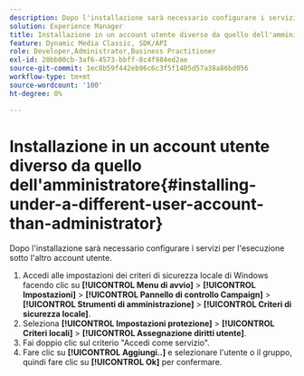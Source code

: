 ```yaml
---
description: Dopo l'installazione sarà necessario configurare i servizi per l'esecuzione sotto l'altro account utente.
solution: Experience Manager
title: Installazione in un account utente diverso da quello dell'amministratore
feature: Dynamic Media Classic, SDK/API
role: Developer,Administrator,Business Practitioner
exl-id: 20bb00cb-3af6-4573-bbff-8c4f984ed2ae
source-git-commit: 1ec8b59f442eb96c6c3f5f1405d57a38a86bd056
workflow-type: tm+mt
source-wordcount: '100'
ht-degree: 0%

---
```


# Installazione in un account utente diverso da quello dell&#39;amministratore{#installing-under-a-different-user-account-than-administrator}

Dopo l&#39;installazione sarà necessario configurare i servizi per l&#39;esecuzione sotto l&#39;altro account utente.

1. Accedi alle impostazioni dei criteri di sicurezza locale di Windows facendo clic su **[!UICONTROL Menu di avvio]** > **[!UICONTROL Impostazioni]** > **[!UICONTROL Pannello di controllo Campaign]** > **[!UICONTROL Strumenti di amministrazione]** > **[!UICONTROL Criteri di sicurezza locale]**.
1. Seleziona **[!UICONTROL Impostazioni protezione]** > **[!UICONTROL Criteri locali]** > **[!UICONTROL Assegnazione diritti utente]**.
1. Fai doppio clic sul criterio &quot;Accedi come servizio&quot;.
1. Fare clic su **[!UICONTROL Aggiungi..]** e selezionare l&#39;utente o il gruppo, quindi fare clic su **[!UICONTROL Ok]** per confermare.
